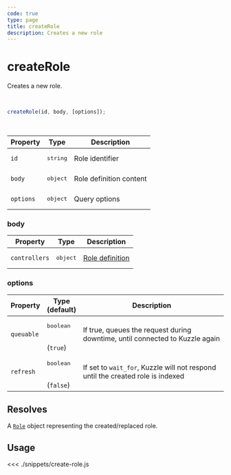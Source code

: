 ```yaml
---
code: true
type: page
title: createRole
description: Creates a new role
---
```


# createRole

Creates a new role.

<br />

```js
createRole(id, body, [options]);
```

<br />

| Property | Type | Description |
|--- |--- |--- |
| `id` | <pre>string</pre> | Role identifier |
| `body` | <pre>object</pre> | Role definition content |
| `options` | <pre>object</pre> | Query options |

### body

| Property | Type | Description |
| --- | --- | --- |
| `controllers` | <pre>object</pre> | [Role definition](/core/2/guides/essentials/security#defining-roles) |

### options

| Property | Type<br />(default) | Description |
| --- | --- | --- |
| `queuable` | <pre>boolean</pre><br />(`true`) | If true, queues the request during downtime, until connected to Kuzzle again |
| `refresh` | <pre>boolean</pre><br />(`false`) | If set to `wait_for`, Kuzzle will not respond until the created role is indexed |

## Resolves

A [`Role`](/sdk/js/7/core-classes/role) object representing the created/replaced role.

## Usage

<<< ./snippets/create-role.js
